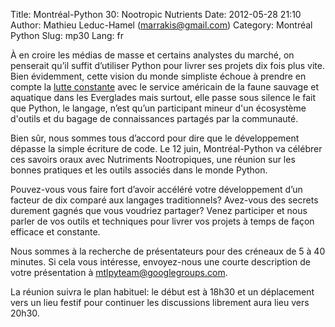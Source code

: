 Title: Montréal-Python 30: Nootropic Nutrients
Date: 2012-05-28 21:10
Author: Mathieu Leduc-Hamel (marrakis@gmail.com)
Category: Montréal Python
Slug: mp30
Lang: fr

À en croire les médias de masse et certains analystes du marché, on
penserait qu’il suffit d’utiliser Python pour livrer ses projets dix
fois plus vite. Bien évidemment, cette vision du monde simpliste échoue
à prendre en compte la [lutte constante][] avec le service américain de
la faune sauvage et aquatique dans les Everglades mais surtout, elle
passe sous silence le fait que Python, le langage, n’est qu’un
participant mineur d'un écosystème d'outils et du bagage de
connaissances partagés par la communauté.

Bien sûr, nous sommes tous d’accord pour dire que le développement
dépasse la simple écriture de code. Le 12 juin, Montréal-Python va
célébrer ces savoirs oraux avec Nutriments Nootropiques, une réunion sur
les bonnes pratiques et les outils associés dans le monde Python.

Pouvez-vous vous faire fort d’avoir accéléré votre développement d’un
facteur de dix comparé aux langages traditionnels? Avez-vous des secrets
durement gagnés que vous voudriez partager? Venez participer et nous
parler de vos outils et techniques pour livrer vos projets à temps de
façon efficace et constante.

Nous sommes à la recherche de présentateurs pour des créneaux de 5 à 40
minutes. Si cela vous intéresse, envoyez-nous une courte description de
votre présentation à [mtlpyteam@googlegroups.com][].

La réunion suivra le plan habituel: le début est à 18h30 et un
déplacement vers un lieu festif pour continuer les discussions librement
aura lieu vers 20h30.

  [lutte constante]: http://www.usatoday.com/tech/science/environment/story/2012-01-30/pythons-florida-everglades/52893342/1
  [mtlpyteam@googlegroups.com]: mailto:mtlpyteam@googlegroups.com
